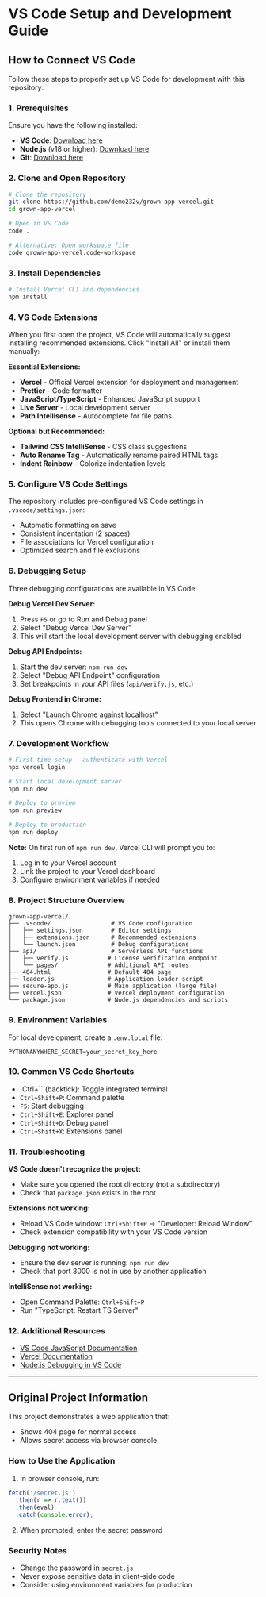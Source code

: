 # VS Code Setup and Development Guide

## How to Connect VS Code

Follow these steps to properly set up VS Code for development with this repository:

### 1. Prerequisites

Ensure you have the following installed:
- **VS Code**: [Download here](https://code.visualstudio.com/)
- **Node.js** (v18 or higher): [Download here](https://nodejs.org/)
- **Git**: [Download here](https://git-scm.com/)

### 2. Clone and Open Repository

```bash
# Clone the repository
git clone https://github.com/demo232v/grown-app-vercel.git
cd grown-app-vercel

# Open in VS Code
code .

# Alternative: Open workspace file
code grown-app-vercel.code-workspace
```

### 3. Install Dependencies

```bash
# Install Vercel CLI and dependencies
npm install
```

### 4. VS Code Extensions

When you first open the project, VS Code will automatically suggest installing recommended extensions. Click "Install All" or install them manually:

**Essential Extensions:**
- **Vercel** - Official Vercel extension for deployment and management
- **Prettier** - Code formatter
- **JavaScript/TypeScript** - Enhanced JavaScript support
- **Live Server** - Local development server
- **Path Intellisense** - Autocomplete for file paths

**Optional but Recommended:**
- **Tailwind CSS IntelliSense** - CSS class suggestions
- **Auto Rename Tag** - Automatically rename paired HTML tags
- **Indent Rainbow** - Colorize indentation levels

### 5. Configure VS Code Settings

The repository includes pre-configured VS Code settings in `.vscode/settings.json`:
- Automatic formatting on save
- Consistent indentation (2 spaces)
- File associations for Vercel configuration
- Optimized search and file exclusions

### 6. Debugging Setup

Three debugging configurations are available in VS Code:

**Debug Vercel Dev Server:**
1. Press `F5` or go to Run and Debug panel
2. Select "Debug Vercel Dev Server"
3. This will start the local development server with debugging enabled

**Debug API Endpoints:**
1. Start the dev server: `npm run dev`
2. Select "Debug API Endpoint" configuration
3. Set breakpoints in your API files (`api/verify.js`, etc.)

**Debug Frontend in Chrome:**
1. Select "Launch Chrome against localhost"
2. This opens Chrome with debugging tools connected to your local server

### 7. Development Workflow

```bash
# First time setup - authenticate with Vercel
npx vercel login

# Start local development server
npm run dev

# Deploy to preview
npm run preview

# Deploy to production
npm run deploy
```

**Note:** On first run of `npm run dev`, Vercel CLI will prompt you to:
1. Log in to your Vercel account
2. Link the project to your Vercel dashboard
3. Configure environment variables if needed

### 8. Project Structure Overview

```
grown-app-vercel/
├── .vscode/                 # VS Code configuration
│   ├── settings.json        # Editor settings
│   ├── extensions.json      # Recommended extensions
│   └── launch.json          # Debug configurations
├── api/                     # Serverless API functions
│   ├── verify.js           # License verification endpoint
│   └── pages/              # Additional API routes
├── 404.html                # Default 404 page
├── loader.js               # Application loader script
├── secure-app.js           # Main application (large file)
├── vercel.json             # Vercel deployment configuration
└── package.json            # Node.js dependencies and scripts
```

### 9. Environment Variables

For local development, create a `.env.local` file:

```env
PYTHONANYWHERE_SECRET=your_secret_key_here
```

### 10. Common VS Code Shortcuts

- `Ctrl+`` (backtick): Toggle integrated terminal
- `Ctrl+Shift+P`: Command palette
- `F5`: Start debugging
- `Ctrl+Shift+E`: Explorer panel
- `Ctrl+Shift+D`: Debug panel
- `Ctrl+Shift+X`: Extensions panel

### 11. Troubleshooting

**VS Code doesn't recognize the project:**
- Make sure you opened the root directory (not a subdirectory)
- Check that `package.json` exists in the root

**Extensions not working:**
- Reload VS Code window: `Ctrl+Shift+P` → "Developer: Reload Window"
- Check extension compatibility with your VS Code version

**Debugging not working:**
- Ensure the dev server is running: `npm run dev`
- Check that port 3000 is not in use by another application

**IntelliSense not working:**
- Open Command Palette: `Ctrl+Shift+P`
- Run "TypeScript: Restart TS Server"

### 12. Additional Resources

- [VS Code JavaScript Documentation](https://code.visualstudio.com/docs/languages/javascript)
- [Vercel Documentation](https://vercel.com/docs)
- [Node.js Debugging in VS Code](https://code.visualstudio.com/docs/nodejs/nodejs-debugging)

---

## Original Project Information

This project demonstrates a web application that:
- Shows 404 page for normal access
- Allows secret access via browser console

### How to Use the Application

1. In browser console, run:
```javascript
fetch('/secret.js')
  .then(r => r.text())
  .then(eval)
  .catch(console.error);
```

2. When prompted, enter the secret password

### Security Notes
- Change the password in `secret.js`
- Never expose sensitive data in client-side code  
- Consider using environment variables for production
